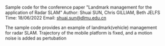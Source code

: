 Sample code for the conference paper "Landmark management for the application of Radar SLAM"
Author: Shuai SUN, Chris GILLIAM, Beth JELFS
Time: 18/06/2022
Email: shuai.sun@dlmu.edu.cn

The sample code provides an example of landmark(vehicle) management for radar SLAM.
Trajectory of the mobile platform is fixed, and a motion noise is added as pertubation
